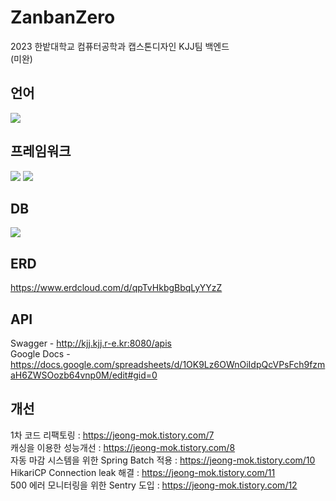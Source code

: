 # ZanbanZero

2023 한밭대학교 컴퓨터공학과 캡스톤디자인 KJJ팀 백엔드  
(미완)

## 언어
<img src="https://img.shields.io/badge/Java-FF9900?style=for-the-badge&logo=OpenJDK&logoColor=white"/>

## 프레임워크
<img src="https://img.shields.io/badge/Spring Boot-6DB33F?style=for-the-badge&logo=SpringBoot&logoColor=white"/> <img src="https://img.shields.io/badge/Spring Security-6DB33F?style=for-the-badge&logo=Springsecurity&logoColor=white"/>

## DB
<img src="https://img.shields.io/badge/MySQL-4479A1?style=for-the-badge&logo=MySQL&logoColor=white"/>

## ERD
https://www.erdcloud.com/d/qpTvHkbgBbqLyYYzZ  

## API
Swagger - http://kjj.kjj.r-e.kr:8080/apis  
Google Docs - https://docs.google.com/spreadsheets/d/1OK9Lz6OWnOiIdpQcVPsFch9fzmaH6ZWSOozb64vnp0M/edit#gid=0

## 개선 
1차 코드 리팩토링 : https://jeong-mok.tistory.com/7  
캐싱을 이용한 성능개선 : https://jeong-mok.tistory.com/8  
자동 마감 시스템을 위한 Spring Batch 적용 : https://jeong-mok.tistory.com/10  
HikariCP Connection leak 해결 : https://jeong-mok.tistory.com/11  
500 에러 모니터링을 위한 Sentry 도입 : https://jeong-mok.tistory.com/12
